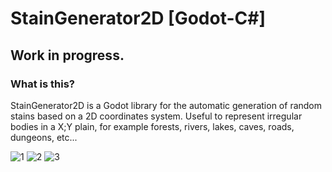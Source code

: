 # StainGenerator2D [Godot-C#]
## Work in progress.
### What is this?
StainGenerator2D is a Godot library for the automatic generation of random stains based on a 2D coordinates system. 
Useful to represent irregular bodies in a X;Y plain, for example forests, rivers, lakes, caves, roads, dungeons, etc...

![1](https://user-images.githubusercontent.com/47353542/156956727-1cbfe154-7935-4b85-ad76-d6bcd9375a73.jpg)
![2](https://user-images.githubusercontent.com/47353542/156956796-e70dbe64-45fb-4e4d-9715-db3558918d1e.jpg)
![3](https://user-images.githubusercontent.com/47353542/156956800-1247c45b-4ce0-4f86-b7d5-3ec742e6887b.jpg)
